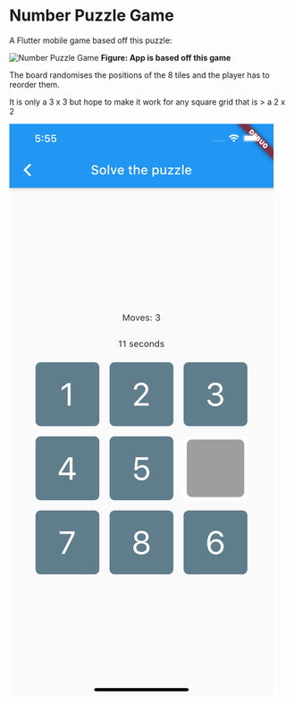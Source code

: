 # Number Puzzle Game

A Flutter mobile game based off this puzzle:

![Number Puzzle Game](https://community.hubitat.com/uploads/default/original/3X/6/a/6af5f030af6bb5b5f684b79fe16e4ca30ae9d595.jpeg)
**Figure: App is based off this game**

The board randomises the positions of the 8 tiles and the player has to reorder them.

It is only a 3 x 3 but hope to make it work for any square grid that is > a 2 x 2

![app screenshot](screenshot.png)
